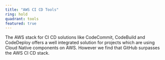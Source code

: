 ```yaml
---
title: "AWS CI CD Tools"
ring: hold
quadrant: tools
featured: true
---
```


The AWS stack for CI CD solutions like CodeCommit, CodeBuild and CodeDeploy offers a well integrated
solution for projects which are using Cloud Native components on AWS. However we find that GitHub
surpasses the AWS CI CD stack.